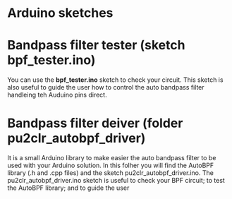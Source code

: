 # Arduino sketches 


# Bandpass filter tester (sketch bpf_tester.ino)

 You can use the __bpf_tester.ino__ sketch to check your circuit. 
 This sketch is also useful to guide the user how to control the auto bandpass filter handleing teh Auduino pins direct. 


 # Bandpass filter deiver (folder pu2clr_autobpf_driver)

 It is a small Arduino library to make easier the auto bandpass filter to be used with your Arduino solution.  In this folher you will find the AutoBPF library (.h and .cpp files) and the sketch pu2clr_autobpf_driver.ino. The pu2clr_autobpf_driver.ino sketch is useful to check your BPF circuit; to test the AutoBPF library; and to guide the user







